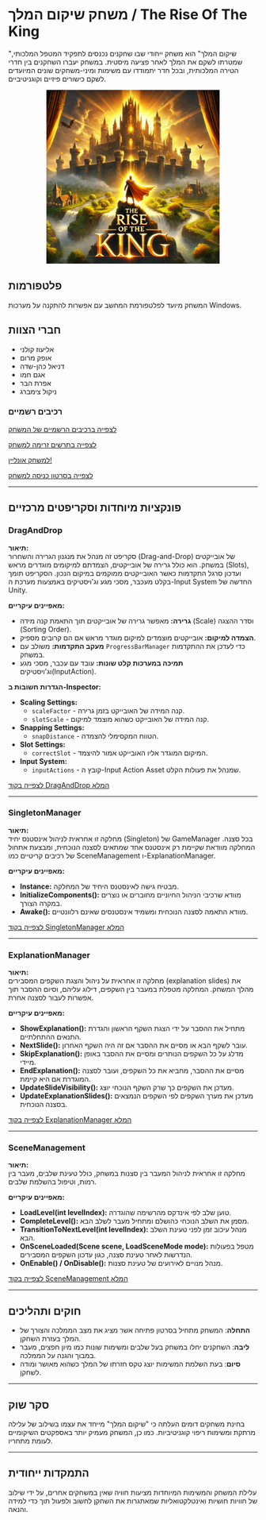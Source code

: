 # משחק שיקום המלך / The Rise Of The King 

"שיקום המלך" הוא משחק ייחודי שבו שחקנים נכנסים לתפקיד המטפל המלכותי, שמטרתו לשקם את המלך לאחר פציעה מיסטית. במשחק יעברו השחקנים בין חדרי הטירה המלכותית, ובכל חדר יתמודדו עם משימות ומיני-משחקים שונים המיועדים לשקם כישורים פיזיים וקוגניטיביים.

<p align="center">
  <img src="https://github.com/RehabGaming/King-s-Rehab-Game/blob/main/Pictures/For%20The%20Whole%20Game.jpg" alt="Rehabilitation of the King" width="350">
</p>

## פלטפורמות
המשחק מיועד לפלטפורמת המחשב עם אפשרות להתקנה על מערכות Windows.

## חברי הצוות
- אליעוז קולני
- אופק מרום
- דניאל כהן-שדה
- אגם חמו
- אפרת הבר
- ניקול צימברג

### רכיבים רשמיים
[לצפייה ברכיבים הרשמיים של המשחק](https://github.com/RehabGaming/King-s-Rehab-Game/blob/main/formal-elements.md)

[לצפייה בתרשים זרימה למשחק](https://github.com/RehabGaming/King-s-Rehab-Game/blob/main/FlowChart%20-%20picture.png)

[למשחק אונליין!](https://rehabgaming1.itch.io/the-rise-of-the-king)

[לצפייה בסרטון כניסה למשחק](https://drive.google.com/file/d/1QLeyRdeHDK9wQDOmVAq6LDONfyg6Mvgo/view?usp=sharing)


---



## פונקציות מיוחדות וסקריפטים מרכזיים
### DragAndDrop
**תיאור:**  
סקריפט זה מנהל את מנגנון הגרירה והשחרור (Drag-and-Drop) של אובייקטים במשחק. הוא כולל גרירה של אובייקטים, הצמדתם למיקומים מוגדרים מראש (Slots), ועדכון סרגל התקדמות כאשר האובייקטים ממוקמים במיקום הנכון. הסקריפט תומך בקלט מעכבר, מסכי מגע וג'ויסטיקים באמצעות מערכת ה-Input System החדשה של Unity.

**מאפיינים עיקריים:**
- **גרירה:** מאפשר גרירה של אובייקטים תוך התאמת קנה מידה (Scale) וסדר ההצגה (Sorting Order).
- **הצמדה למיקום:** אובייקטים מוצמדים למיקום מוגדר מראש אם הם קרובים מספיק.
- **מעקב התקדמות:** משולב עם `ProgressBarManager` כדי לעדכן את ההתקדמות במשחק.
- **תמיכה במערכות קלט שונות:** עובד עם עכבר, מסכי מגע וג'ויסטיקים(InputAction).

**הגדרות חשובות ב-Inspector:**
- **Scaling Settings:** 
  - `scaleFactor` - קנה המידה של האובייקט בזמן גרירה.
  - `slotScale` - קנה המידה של האובייקט כשהוא מוצמד למיקום.
- **Snapping Settings:** 
  - `snapDistance` - הטווח המקסימלי להצמדה.
- **Slot Settings:** 
  - `correctSlot` - המיקום המוגדר אליו האובייקט אמור להיצמד.
- **Input System:**
  - `inputActions` - קובץ ה-Input Action Asset שמנהל את פעולות הקלט.

[לצפייה בקוד DragAndDrop המלא](https://github.com/RehabGaming/THE-RISE-OF-THE-KING---/blob/main/Assets/Scripts/ArrangeScripts/DragAndDrop.cs)

---

### SingletonManager
**תיאור:**  
מחלקה זו אחראית לניהול אינסטנס יחיד (Singleton) של GameManager בכל סצנה. המחלקה מוודאת שקיימת רק אינסטנס אחד שמתאים לסצנה הנוכחית, ומבצעת אתחול של רכיבים קריטיים כמו SceneManagement ו-ExplanationManager.

**מאפיינים עיקריים:**
- **Instance:** מבטיח גישה לאינסטנס היחיד של המחלקה.
- **InitializeComponents():** מוודא שרכיבי הניהול החיוניים מחוברים או נוצרים במקרה הצורך.
- **Awake():** מוודא התאמה לסצנה הנוכחית ומשמיד אינסטנסים שאינם רלוונטיים.

[לצפייה בקוד SingletonManager המלא](https://github.com/RehabGaming/THE-RISE-OF-THE-KING---/blob/main/Assets/Scripts/GlobalScripts/SingletonManager.cs)


---

### ExplanationManager
**תיאור:**  
מחלקה זו אחראית על ניהול והצגת השקפים המסבירים (explanation slides) את מהלך המשחק. המחלקה מטפלת במעבר בין השקפים, דילוג עליהם, וסיום ההסבר תוך אפשרות לעבור לסצנה אחרת.

**מאפיינים עיקריים:**
- **ShowExplanation():** מתחיל את ההסבר על ידי הצגת השקף הראשון והגדרת התנאים ההתחלתיים.
- **NextSlide():** עובר לשקף הבא או מסיים את ההסבר אם זה היה השקף האחרון.
- **SkipExplanation():** מדלג על כל השקפים הנותרים ומסיים את ההסבר באופן מיידי.
- **EndExplanation():** מסיים את ההסבר, מחביא את כל השקפים, ועובר לסצנה המוגדרת אם היא קיימת.
- **UpdateSlideVisibility():** מעדכן את השקפים כך שרק השקף הנוכחי יוצג.
- **UpdateExplanationSlides():** מעדכן את מערך השקפים לפי השקפים הנמצאים בסצנה הנוכחית.

[לצפייה בקוד ExplanationManager המלא](https://github.com/RehabGaming/THE-RISE-OF-THE-KING---/blob/main/Assets/Scripts/GlobalScripts/ExplanationManager.cs)

---

### SceneManagement
**תיאור:**  
מחלקה זו אחראית לניהול המעבר בין סצנות במשחק, כולל טעינת שלבים, מעבר בין רמות, וטיפול בהשלמת שלבים.

**מאפיינים עיקריים:**
- **LoadLevel(int levelIndex):** טוען שלב לפי אינדקס מהרשימה שהוגדרה.
- **CompleteLevel():** מסמן את השלב הנוכחי כהושלם ומתחיל מעבר לשלב הבא.
- **TransitionToNextLevel(int levelIndex):** מנהל עיכוב זמן לפני טעינת השלב הבא.
- **OnSceneLoaded(Scene scene, LoadSceneMode mode):** מטפל בפעולות הנדרשות לאחר טעינת סצנה, כגון עדכון השקפים המסבירים.
- **OnEnable() / OnDisable():** מנהל מנויים לאירועים של טעינת סצנות.

[לצפייה בקוד SceneManagement המלא](https://github.com/RehabGaming/THE-RISE-OF-THE-KING---/blob/main/Assets/Scripts/GlobalScripts/SceneManagement.cs)

---

## חוקים ותהליכים
- **התחלה**: המשחק מתחיל בסרטון פתיחה אשר מציג את מצב הממלכה והצורך של המלך בעזרת השחקן.
- **ליבה**: השחקנים יחלו במשחק בעל שלבים ומשימות שונות כמו מיון חפצים, מעבר במבוך והגנה על הממלכה.
- **סיום**: בעת השלמת המשימות יוצג טקס חזרתו של המלך כשהוא מאושר ומודה לשחקן.

---

## סקר שוק
בחינת משחקים דומים העלתה כי "שיקום המלך" מייחד את עצמו בשילוב של עלילה מרתקת ומשימות ריפוי קוגניטיביות. כמו כן, המשחק מעמיק יותר באספקטים השיקומיים לעומת מתחריו.

---

## התמקדות ייחודית
עלילת המשחק והמשימות המיוחדות מציעות חוויה שאין במשחקים אחרים, על ידי שילוב של חוויות חושיות ואינטלקטואליות שמאתגרות את השחקן לחשוב ולפעול תוך כדי למידה והנאה.



